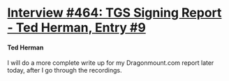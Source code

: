 # [Interview #464: TGS Signing Report - Ted Herman, Entry #9](https://www.theoryland.com/intvmain.php?i=464#9)

#### Ted Herman

I will do a more complete write up for my Dragonmount.com report later today, after I go through the recordings.

